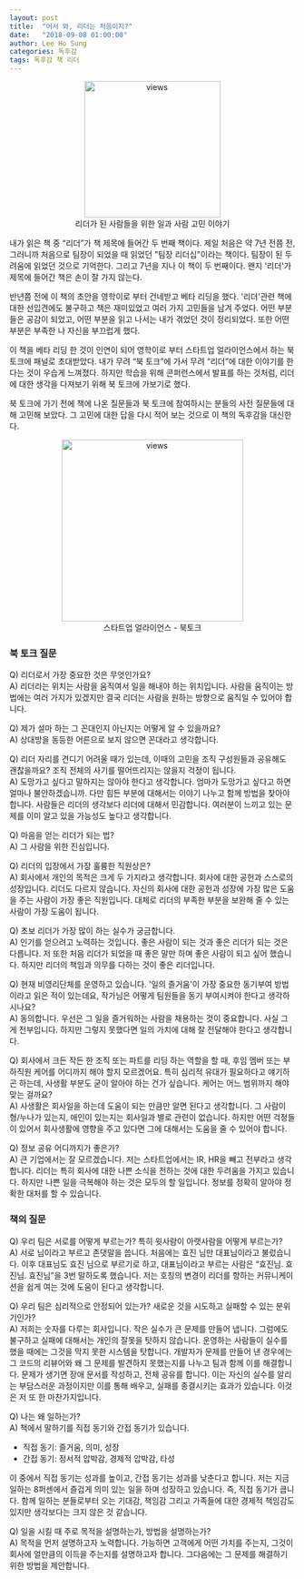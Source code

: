 ```yaml
---
layout: post
title:  "어서 와, 리더는 처음이지?"
date:   "2018-09-08 01:00:00"
author: Lee Ho Sung
categories: 독후감
tags: 독후감 책 리더
---
```


<center>
	<figure>
		<img src="http://blog.novice.io/assets/어서와리더는처음이지-1.jpg" width="240" alt="views">
		<figcaption>리더가 된 사람들을 위한 일과 사람 고민 이야기</figcaption>
	</figure>
</center>

내가 읽은 책 중 “리더”가 책 제목에 들어간 두 번째 책이다. 제일 처음은 약 7년 전쯤 전, 그러니까 처음으로 팀장이 되었을 때 읽었던 "팀장 리더십"이라는 책이다. 팀장이 된 두려움에 읽었던 것으로 기억한다. 그리고 7년을 지나 이 책이 두 번째이다. 왠지 '리더'가 제목에 들어간 책은 손이 잘 가지 않는다. 

반년쯤 전에 이 책의 초안을 영학이로 부터 건네받고 베타 리딩을 했다. '리더'관련 책에 대한 선입견에도 불구하고 책은 재미있었고 여러 가지 고민들을 남겨 주었다. 어떤 부분들은 공감이 되었고, 어떤 부분을 읽고 나서는 내가 겪었던 것이 정리되었다. 또한 어떤 부분은 부족한 나 자신을 부끄럽게 했다.  

이 책을 베타 리딩 한 것이 인연이 되어 영학이로 부터 스타트업 얼라이언스에서 하는 북 토크에 패널로 초대받았다. 내가 무려 “북 토크”에 가서 무려 “리더”에 대한 이야기를 한다는 것이  우습게 느껴졌다. 하지만 학습을 위해 콘퍼런스에서 발표를 하는 것처럼, 리더에 대한 생각을 다져보기 위해 북 토크에 가보기로 했다. 

북 토크에 가기 전에 책에 나온 질문들과 북 토크에 참여하시는 분들의 사전 질문들에 대해 고민해 보았다. 그 고민에 대한 답을 다시 적어 보는 것으로 이 책의 독후감을 대신한다. 

<center>
	<figure>
		<img src="http://blog.novice.io/assets/어서와리더는처음이지-2.jpg" width="320" alt="views">
		<figcaption>스타트업 얼라이언스 - 북토크</figcaption>
	</figure>
</center>


### 북 토크 질문 

Q) 리더로서 가장 중요한 것은 무엇인가요?\
A) 리더라는 위치는 사람을 움직여서 일을 해내야 하는 위치입니다. 사람을 움직이는 방법에는 여러 가지가 있겠지만 결국 리더는 사람을 원하는 방향으로 움직일 수 있어야 합니다.  

Q) 제가 설마 하는 그 꼰대인지 아닌지는 어떻게 알 수 있을까요?\
A) 상대방을 동등한 어른으로 보지 않으면 꼰대라고 생각합니다. 

Q) 리더 자리를 견디기 어려울 때가 있는데, 이때의 고민을 조직 구성원들과 공유해도 괜찮을까요? 조직 전체의 사기를 떨어뜨리지는 않을지 걱정이 됩니다.\
A) 도망가고 싶다고 말하지는 않아야 한다고 생각합니다. 엄마가 도망가고 싶다고 하면 얼마나 불안하겠습니까. 다만 힘든 부분에 대해서는 이야기 나누고 함께 방법을 찾아야 합니다. 사람들은 리더의 생각보다 리더에 대해서 민감합니다. 여러분이 느끼고 있는 문제를 이미 알고 있을 가능성도 높다고 생각합니다.

Q) 마음을 얻는 리더가 되는 법?\
A) 그 사람을 위한 진심입니다.

Q) 리더의 입장에서 가장 훌륭한 직원상은?\
A) 회사에서 개인의 목적은 크게 두 가지라고 생각합니다. 회사에 대한 공헌과 스스로의 성장입니다. 리더도 다르지 않습니다. 자신의 회사에 대한 공헌과 성장에 가장 많은 도움을 주는 사람이 가장 좋은 직원입니다. 대체로 리더의 부족한 부분을 보완해 줄 수 있는 사람이 가장 도움이 됩니다.

Q) 초보 리더가 가장 많이 하는 실수가 궁금합니다.\
A) 인기를 얻으려고 노력하는 것입니다. 좋은 사람이 되는 것과 좋은 리더가 되는 것은 다릅니다. 저 또한 처음 리더가 되었을 때 좋은 말만 하며 좋은 사람이 되고 싶어 했습니다. 하지만 리더의 책임과 의무를 다하는 것이 좋은 리더입니다. 

Q) 현재 비영리단체를 운영하고 있습니다. '일의 즐거움'이 가장 중요한 동기부여 방법이라고 읽은 적이 있는데요, 작가님은 어떻게 팀원들을 동기 부여시켜야 한다고 생각하시나요?\
A) 동의합니다. 우선은 그 일을 즐거워하는 사람을 채용하는 것이 중요합니다. 사실 그게 전부입니다. 하지만 그렇지 못했다면 일의 가치에 대해 잘 전달해야 한다고 생각합니다.

Q) 회사에서 크든 작든 한 조직 또는 파트를 리딩 하는 역할을 할 때, 후임 멤버 또는 부하직원 케어를 어디까지 해야 할지 모르겠어요. 특히 심리적 유대가 필요하다고 얘기하곤 하는데, 사생활 부분도 굳이 알아야 하는 건가 싶습니다. 케어는 어느 범위까지 해야 맞는 걸까요?\
A) 사생활은 회사일을 하는데 도움이 되는 만큼만 알면 된다고 생각합니다. 그 사람이 형/누나가 있는지, 애인이 있는지는 회사일과 별로 관련이 없습니다. 하지만 어떤 걱정들이 있어서 회사생활에 영향을 주고 있다면 그에 대해서는 도움을 줄 수 있어야 합니다. 

Q) 정보 공유 어디까지가 좋은가?\
A) 큰 기업에서는 잘 모르겠습니다. 저는 스타트업에서는 IR, HR을 빼고 전부라고 생각합니다. 리더는 특히 회사에 대한 나쁜 소식을 전하는 것에 대한 두려움을 가지고 있습니다. 하지만 나쁜 일을 극복해야 하는 것은 모두의 할 일입니다. 정보를 정확히 알아야 정확한 대처를 할 수 있습니다. 

### 책의 질문

Q) 우리 팀은 서로를 어떻게 부르는가? 특히 윗사람이 아랫사람을 어떻게 부르는가?\
A) 서로 님이라고 부르고 존댓말을 씁니다. 처음에는 효진 님만 대표님이라고 불렀습니다. 이후 대표님도 효진 님으로 부르기로 하고, 대표님이라고 부르는 사람은 “효진님. 효진님. 효진님”을 3번 말하도록 했습니다. 저는 호칭의 변경이 리더를 향하는 커뮤니케이션을 쉽게 여는 것에 도움이 된다고 생각합니다. 

Q) 우리 팀은 심리적으로 안정되어 있는가? 새로운 것을 시도하고 실패할 수 있는 분위기인가?\
A) 저희는 숫자를 다루는 회사입니다. 작은 실수가 큰 문제를 만들어 냅니다. 그럼에도 불구하고 실패에 대해서는 개인의 잘못을 탓하지 않습니다. 운영하는 사람들이 실수를 했을 때에는 그것을 막지 못한 시스템을 탓합니다. 개발자가 문제를 만들어 낸 경우에는 그 코드의 리뷰어와 왜 그 문제를 발견하지 못했는지를 나누고 팀과 함께 이를 해결합니다. 문제가 생기면 장애 문서를 작성하고, 전체 공유를 합니다. 이는 자신의 실수를 알리는 부담스러운 과정이지만 이를 통해 배우고, 실패를 종결시키는 효과가 있습니다. 이것은 저 또 한 마찬가지입니다. 

Q) 나는 왜 일하는가?\
A) 책에서 말하기를 직접 동기와 간접 동기가 있습니다.  

- 직접 동기: 즐거움, 의미, 성장
- 간접 동기: 정서적 압박감, 경제적 압박감, 타성    

이 중에서 직접 동기는 성과를 높이고, 간접 동기는 성과를 낮춘다고 합니다. 저는 지금 일하는 8퍼센에서 즐겁게 의미 있는 일을 하며 성장하고 있습니다. 즉, 직접 동기가 큽니다. 함께 일하는 분들로부터 오는 기대감, 책임감 그리고 가족들에 대한 경제적 책임감도 있지만 생각보다는 크지 않은 것 같습니다. 

Q) 일을 시킬 때 주로 목적을 설명하는가, 방법을 설명하는가?\
A) 목적을 먼저 설명하고자 노력합니다. 가능하면 고객에게 어떤 가치를 주는지, 그것이 회사에 얼만큼의 이득을 주는지를 설명하고자 합니다. 그다음에는 그 문제를 해결하기 위한 방법을 제안합니다.
